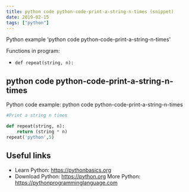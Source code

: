 ```yaml
---
title: python code python-code-print-a-string-n-times (snippet)
date: 2019-02-15
tags: ["python"]
---
```

Python example 'python code python-code-print-a-string-n-times'

Functions in program: 
* `def repeat(string, n):`

## python code python-code-print-a-string-n-times

Python code example: python code python-code-print-a-string-n-times

```python
#Print a string n times

def repeat(string, n):
    return (string * n)
repeat('python',5)


```

## Useful links

- Learn Python: https://pythonbasics.org
- Download Python: https://python.org
More Python: https://pythonprogramminglanguage.com
